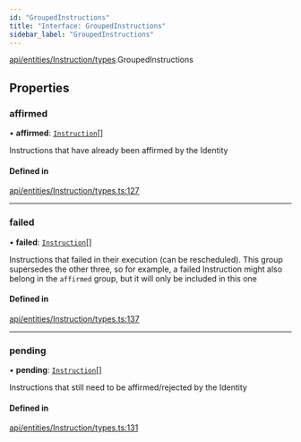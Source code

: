 ```yaml
---
id: "GroupedInstructions"
title: "Interface: GroupedInstructions"
sidebar_label: "GroupedInstructions"
---
```


[api/entities/Instruction/types](../../../../../../modules/API/Entities/Instruction/Types/Types.md).GroupedInstructions

## Properties

### affirmed

• **affirmed**: [`Instruction`](../../../../../../classes/API/Entities/Instruction/Instruction.md)[]

Instructions that have already been affirmed by the Identity

#### Defined in

[api/entities/Instruction/types.ts:127](https://github.com/PolymeshAssociation/polymesh-sdk/blob/b55e63737/src/api/entities/Instruction/types.ts#L127)

___

### failed

• **failed**: [`Instruction`](../../../../../../classes/API/Entities/Instruction/Instruction.md)[]

Instructions that failed in their execution (can be rescheduled).
  This group supersedes the other three, so for example, a failed Instruction
  might also belong in the `affirmed` group, but it will only be included in this one

#### Defined in

[api/entities/Instruction/types.ts:137](https://github.com/PolymeshAssociation/polymesh-sdk/blob/b55e63737/src/api/entities/Instruction/types.ts#L137)

___

### pending

• **pending**: [`Instruction`](../../../../../../classes/API/Entities/Instruction/Instruction.md)[]

Instructions that still need to be affirmed/rejected by the Identity

#### Defined in

[api/entities/Instruction/types.ts:131](https://github.com/PolymeshAssociation/polymesh-sdk/blob/b55e63737/src/api/entities/Instruction/types.ts#L131)
